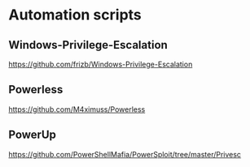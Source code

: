 # Automation scripts

## Windows-Privilege-Escalation 
https://github.com/frizb/Windows-Privilege-Escalation

## Powerless
https://github.com/M4ximuss/Powerless

## PowerUp
https://github.com/PowerShellMafia/PowerSploit/tree/master/Privesc
